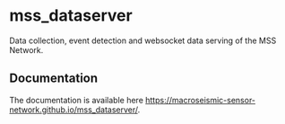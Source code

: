 # mss_dataserver

Data collection, event detection and websocket data serving of the MSS Network.

## Documentation

The documentation is available here https://macroseismic-sensor-network.github.io/mss_dataserver/.

